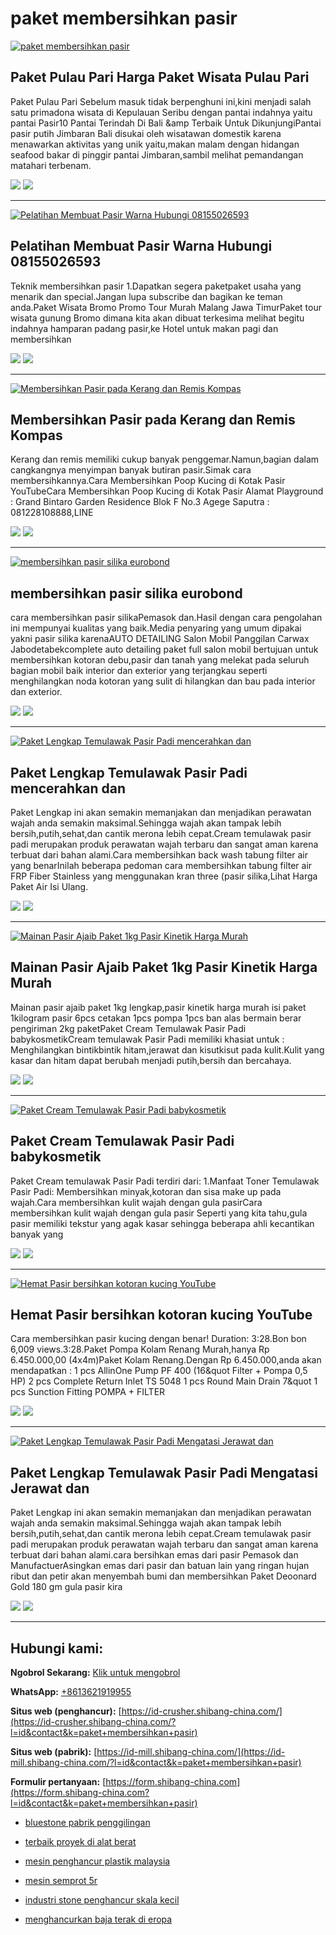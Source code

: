 # paket membersihkan pasir

<a href="https://swt.shibang-china.com/?l=id&img&k=paket+membersihkan+pasir" target="_blank">![paket membersihkan pasir](http://static.shibang-china.com/all-800x300/75.jpg)</a>

## Paket Pulau Pari Harga Paket Wisata Pulau Pari
Paket Pulau Pari Sebelum masuk tidak berpenghuni ini,kini menjadi salah satu primadona wisata di Kepulauan Seribu dengan pantai indahnya yaitu pantai Pasir10 Pantai Terindah Di Bali &amp Terbaik Untuk DikunjungiPantai pasir putih Jimbaran Bali disukai oleh wisatawan domestik karena menawarkan aktivitas yang unik yaitu,makan malam dengan hidangan seafood bakar di pinggir pantai Jimbaran,sambil melihat pemandangan matahari terbenam.


<a href="https://whatsapp.shibangsoft.com/WhatsApp.php" target="_blank" title="WhatsApp">![](http://static.shibang-china.com/icon/whatsapp.png)</a> <a href="https://swt.shibang-china.com/?l=id&icon&k=paket+membersihkan+pasir" target="_blank">![](http://static.shibang-china.com/icon/chat-id.png)</a>

---

<a href="https://swt.shibang-china.com/?l=id&img&k=paket+membersihkan+pasir" target="_blank">![Pelatihan Membuat Pasir Warna Hubungi 08155026593](http://static.shibang-china.com/all-800x300/1234.jpg)</a>

## Pelatihan Membuat Pasir Warna Hubungi 08155026593
Teknik membersihkan pasir 1.Dapatkan segera paketpaket usaha yang menarik dan special.Jangan lupa subscribe dan bagikan ke teman anda.Paket Wisata Bromo Promo Tour Murah Malang Jawa TimurPaket tour wisata gunung Bromo dimana kita akan dibuat terkesima melihat begitu indahnya hamparan padang pasir,ke Hotel untuk makan pagi dan membersihkan


<a href="https://whatsapp.shibangsoft.com/WhatsApp.php" target="_blank" title="WhatsApp">![](http://static.shibang-china.com/icon/whatsapp.png)</a> <a href="https://swt.shibang-china.com/?l=id&icon&k=paket+membersihkan+pasir" target="_blank">![](http://static.shibang-china.com/icon/chat-id.png)</a>

---

<a href="https://swt.shibang-china.com/?l=id&img&k=paket+membersihkan+pasir" target="_blank">![Membersihkan Pasir pada Kerang dan Remis Kompas](http://static.shibang-china.com/all-800x300/543.jpg)</a>

## Membersihkan Pasir pada Kerang dan Remis Kompas
Kerang dan remis memiliki cukup banyak penggemar.Namun,bagian dalam cangkangnya menyimpan banyak butiran pasir.Simak cara membersihkannya.Cara Membersihkan Poop Kucing di Kotak Pasir YouTubeCara Membersihkan Poop Kucing di Kotak Pasir Alamat Playground : Grand Bintaro Garden Residence Blok F No.3 Agege Saputra : 081228108888,LINE


<a href="https://whatsapp.shibangsoft.com/WhatsApp.php" target="_blank" title="WhatsApp">![](http://static.shibang-china.com/icon/whatsapp.png)</a> <a href="https://swt.shibang-china.com/?l=id&icon&k=paket+membersihkan+pasir" target="_blank">![](http://static.shibang-china.com/icon/chat-id.png)</a>

---

<a href="https://swt.shibang-china.com/?l=id&img&k=paket+membersihkan+pasir" target="_blank">![membersihkan pasir silika eurobond](http://static.shibang-china.com/all-800x300/353.jpg)</a>

## membersihkan pasir silika eurobond
cara membersihkan pasir silikaPemasok dan.Hasil dengan cara pengolahan ini mempunyai kualitas yang baik.Media penyaring yang umum dipakai yakni pasir silika karenaAUTO DETAILING Salon Mobil Panggilan Carwax Jabodetabekcomplete auto detailing paket full salon mobil bertujuan untuk membersihkan kotoran debu,pasir dan tanah yang melekat pada seluruh bagian mobil baik interior dan exterior yang terjangkau seperti menghilangkan noda kotoran yang sulit di hilangkan dan bau pada interior dan exterior.


<a href="https://whatsapp.shibangsoft.com/WhatsApp.php" target="_blank" title="WhatsApp">![](http://static.shibang-china.com/icon/whatsapp.png)</a> <a href="https://swt.shibang-china.com/?l=id&icon&k=paket+membersihkan+pasir" target="_blank">![](http://static.shibang-china.com/icon/chat-id.png)</a>

---

<a href="https://swt.shibang-china.com/?l=id&img&k=paket+membersihkan+pasir" target="_blank">![Paket Lengkap Temulawak Pasir Padi mencerahkan dan](http://static.shibang-china.com/all-800x300/1377.jpg)</a>

## Paket Lengkap Temulawak Pasir Padi mencerahkan dan
Paket Lengkap ini akan semakin memanjakan dan menjadikan perawatan wajah anda semakin maksimal.Sehingga wajah akan tampak lebih bersih,putih,sehat,dan cantik merona lebih cepat.Cream temulawak pasir padi merupakan produk perawatan wajah terbaru dan sangat aman karena terbuat dari bahan alami.Cara membersihkan back wash tabung filter air yang benarInilah beberapa pedoman cara membersihkan tabung filter air FRP Fiber Stainless yang menggunakan kran three (pasir silika,Lihat Harga Paket Air Isi Ulang.


<a href="https://whatsapp.shibangsoft.com/WhatsApp.php" target="_blank" title="WhatsApp">![](http://static.shibang-china.com/icon/whatsapp.png)</a> <a href="https://swt.shibang-china.com/?l=id&icon&k=paket+membersihkan+pasir" target="_blank">![](http://static.shibang-china.com/icon/chat-id.png)</a>

---

<a href="https://swt.shibang-china.com/?l=id&img&k=paket+membersihkan+pasir" target="_blank">![Mainan Pasir Ajaib Paket 1kg Pasir Kinetik Harga Murah](http://static.shibang-china.com/all-800x300/1267.jpg)</a>

## Mainan Pasir Ajaib Paket 1kg Pasir Kinetik Harga Murah
Mainan pasir ajaib paket 1kg lengkap,pasir kinetik harga murah isi paket 1kilogram pasir 6pcs cetakan 1pcs pompa 1pcs ban alas bermain berar pengiriman 2kg paketPaket Cream Temulawak Pasir Padi babykosmetikCream temulawak Pasir Padi memiliki khasiat untuk : Menghilangkan bintikbintik hitam,jerawat dan kisutkisut pada kulit.Kulit yang kasar dan hitam dapat berubah menjadi putih,bersih dan bercahaya.


<a href="https://whatsapp.shibangsoft.com/WhatsApp.php" target="_blank" title="WhatsApp">![](http://static.shibang-china.com/icon/whatsapp.png)</a> <a href="https://swt.shibang-china.com/?l=id&icon&k=paket+membersihkan+pasir" target="_blank">![](http://static.shibang-china.com/icon/chat-id.png)</a>

---

<a href="https://swt.shibang-china.com/?l=id&img&k=paket+membersihkan+pasir" target="_blank">![Paket Cream Temulawak Pasir Padi babykosmetik](http://static.shibang-china.com/all-800x300/816.jpg)</a>

## Paket Cream Temulawak Pasir Padi babykosmetik
Paket Cream temulawak Pasir Padi terdiri dari: 1.Manfaat Toner Temulawak Pasir Padi: Membersihkan minyak,kotoran dan sisa make up pada wajah.Cara membersihkan kulit wajah dengan gula pasirCara membersihkan kulit wajah dengan gula pasir Seperti yang kita tahu,gula pasir memiliki tekstur yang agak kasar sehingga beberapa ahli kecantikan banyak yang


<a href="https://whatsapp.shibangsoft.com/WhatsApp.php" target="_blank" title="WhatsApp">![](http://static.shibang-china.com/icon/whatsapp.png)</a> <a href="https://swt.shibang-china.com/?l=id&icon&k=paket+membersihkan+pasir" target="_blank">![](http://static.shibang-china.com/icon/chat-id.png)</a>

---

<a href="https://swt.shibang-china.com/?l=id&img&k=paket+membersihkan+pasir" target="_blank">![Hemat Pasir bersihkan kotoran kucing YouTube](http://static.shibang-china.com/all-800x300/770.jpg)</a>

## Hemat Pasir bersihkan kotoran kucing YouTube
Cara membersihkan pasir kucing dengan benar! Duration: 3:28.Bon bon 6,009 views.3:28.Paket Pompa Kolam Renang Murah,hanya Rp 6.450.000,00 (4x4m)Paket Kolam Renang.Dengan Rp 6.450.000,anda akan mendapatkan : 1 pcs AllinOne Pump PF 400 (16&quot Filter + Pompa 0,5 HP) 2 pcs Complete Return Inlet TS 5048 1 pcs Round Main Drain 7&quot 1 pcs Sunction Fitting POMPA + FILTER


<a href="https://whatsapp.shibangsoft.com/WhatsApp.php" target="_blank" title="WhatsApp">![](http://static.shibang-china.com/icon/whatsapp.png)</a> <a href="https://swt.shibang-china.com/?l=id&icon&k=paket+membersihkan+pasir" target="_blank">![](http://static.shibang-china.com/icon/chat-id.png)</a>

---

<a href="https://swt.shibang-china.com/?l=id&img&k=paket+membersihkan+pasir" target="_blank">![Paket Lengkap Temulawak Pasir Padi Mengatasi Jerawat dan](http://static.shibang-china.com/all-800x300/575.jpg)</a>

## Paket Lengkap Temulawak Pasir Padi Mengatasi Jerawat dan
Paket Lengkap ini akan semakin memanjakan dan menjadikan perawatan wajah anda semakin maksimal.Sehingga wajah akan tampak lebih bersih,putih,sehat,dan cantik merona lebih cepat.Cream temulawak pasir padi merupakan produk perawatan wajah terbaru dan sangat aman karena terbuat dari bahan alami.cara bersihkan emas dari pasir Pemasok dan ManufactuerAsingkan emas dari pasir dan batuan lain yang ringan hujan ribut dan petir akan menyembah bumi dan membersihkan Paket Deoonard Gold 180 gm gula pasir kira


<a href="https://whatsapp.shibangsoft.com/WhatsApp.php" target="_blank" title="WhatsApp">![](http://static.shibang-china.com/icon/whatsapp.png)</a> <a href="https://swt.shibang-china.com/?l=id&icon&k=paket+membersihkan+pasir" target="_blank">![](http://static.shibang-china.com/icon/chat-id.png)</a>

---
## Hubungi kami:

**Ngobrol Sekarang:** [Klik untuk mengobrol](https://swt.shibang-china.com?l=id&contact&k=paket+membersihkan+pasir)

**WhatsApp:**  [+8613621919955](https://whatsapp.shibangsoft.com/WhatsApp.php)

**Situs web (penghancur):** [https://id-crusher.shibang-china.com/](https://id-crusher.shibang-china.com/?l=id&contact&k=paket+membersihkan+pasir)

**Situs web (pabrik):** [https://id-mill.shibang-china.com/](https://id-mill.shibang-china.com/?l=id&contact&k=paket+membersihkan+pasir)

**Formulir pertanyaan:** [https://form.shibang-china.com](https://form.shibang-china.com?l=id&contact&k=paket+membersihkan+pasir)

* [bluestone pabrik penggilingan](../35/bluestone%20pabrik%20penggilingan.md)

* [terbaik proyek di alat berat](../33/terbaik%20proyek%20di%20alat%20berat.md)

* [mesin penghancur plastik malaysia](../38/mesin%20penghancur%20plastik%20malaysia.md)

* [mesin semprot 5r](../31/mesin%20semprot%205r.md)

* [industri stone penghancur skala kecil](../33/industri%20stone%20penghancur%20skala%20kecil.md)

* [menghancurkan baja terak di eropa](../35/menghancurkan%20baja%20terak%20di%20eropa.md)